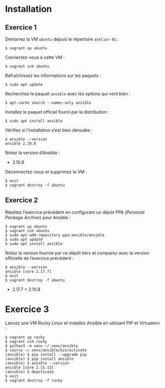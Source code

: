 # Installation

## Exercice 1

Démarrez la VM `ubuntu` depuis le répertoire `atelier-01` :

```
$ vagrant up ubuntu
```

Connectez-vous à cette VM :

```
$ vagrant ssh ubuntu
```

Rafraîchissez les informations sur les paquets :

```
$ sudo apt update
```

Recherchez le paquet `ansible` avec les options qui vont bien :

```
$ apt-cache search --names-only ansible
```

Installez le paquet officiel fourni par la distribution :

```
$ sudo apt install ansible
```

Vérifiez si l’installation s’est bien déroulée :

```
$ ansible --version
ansible 2.10.8
```

Notez la version d’Ansible :

- 2.10.8

Déconnectez-vous et supprimez la VM :

```
$ exit
$ vagrant destroy -f ubuntu
```

## Exercice 2

Répétez l’exercice précédent en configurant un dépôt PPA (*Personal Package
Archive*) pour Ansible :

```
$ vagrant up ubuntu
$ vagrant ssh ubuntu
$ sudo apt-add-repository ppa:ansible/ansible
$ sudo apt update
$ sudo apt install ansible
```

Notez la version fournie par ce dépôt tiers et comparez avec la version
officielle de l’exercice précédent :

```
$ ansible --version
ansible [core 2.17.7]
$ exit
$ vagrant destroy -f ubuntu
```

- 2.17.7 > 2.10.8

# Exercice 3

Lancez une VM Rocky Linux et installez Ansible en utilisant PIP et Virtualenv :

```
$ vagrant up rocky
$ vagrant ssh rocky
$ python3 -m venv ~/.venv/ansible
$ source ~/.venv/ansible/bin/activate
(ansible) $ pip install --upgrade pip
(ansible) $ pip install ansible
(ansible) $ ansible --version
ansible [core 2.15.13]
(ansible) $ deactivate
$ exit
$ vagrant destroy -f rocky
```

